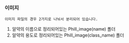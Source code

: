 ### 이미지
    이미지 파일의 경우 2가지로 나눠서 분리되어 있습니다.

1. 알약의 이름으로 정리되어있는 Phill_image(name) 폴더
2. 알약의 용도로 정리되어있는 Phill_image(class_name) 폴더
